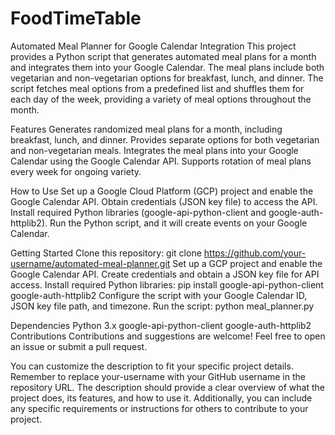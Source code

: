 # FoodTimeTable

Automated Meal Planner for Google Calendar Integration
This project provides a Python script that generates automated meal plans for a month and integrates them into your Google Calendar. The meal plans include both vegetarian and non-vegetarian options for breakfast, lunch, and dinner. The script fetches meal options from a predefined list and shuffles them for each day of the week, providing a variety of meal options throughout the month.

Features
Generates randomized meal plans for a month, including breakfast, lunch, and dinner.
Provides separate options for both vegetarian and non-vegetarian meals.
Integrates the meal plans into your Google Calendar using the Google Calendar API.
Supports rotation of meal plans every week for ongoing variety.

How to Use
Set up a Google Cloud Platform (GCP) project and enable the Google Calendar API.
Obtain credentials (JSON key file) to access the API.
Install required Python libraries (google-api-python-client and google-auth-httplib2).
Run the Python script, and it will create events on your Google Calendar.

Getting Started
Clone this repository: git clone https://github.com/your-username/automated-meal-planner.git
Set up a GCP project and enable the Google Calendar API.
Create credentials and obtain a JSON key file for API access.
Install required Python libraries: pip install google-api-python-client google-auth-httplib2
Configure the script with your Google Calendar ID, JSON key file path, and timezone.
Run the script: python meal_planner.py

Dependencies
Python 3.x
google-api-python-client
google-auth-httplib2
Contributions
Contributions and suggestions are welcome! Feel free to open an issue or submit a pull request.

You can customize the description to fit your specific project details. Remember to replace your-username with your GitHub username in the repository URL. The description should provide a clear overview of what the project does, its features, and how to use it. Additionally, you can include any specific requirements or instructions for others to contribute to your project.
